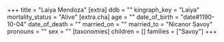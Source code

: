 +++
title = "Laiya Mendoza"
[extra]
ddb = ""
kingraph_key = "Laiya"
mortality_status = "Alive"
[extra.cha]
age = ""
date_of_birth = "date#1190-10-04"
date_of_death = ""
married_on = ""
married_to = "Nicanor Savoy"
pronouns = ""
sex = ""
[taxonomies]
children = []
families = ["Savoy"]
+++

